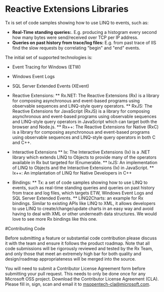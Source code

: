 # Reactive Extensions Libraries


Tx is set of code samples showing how to use LINQ to events, such as:

* **Real-Time standing queries:**. E.g. producing a histogram every second how many bytes were send/received over TCP per IP address. 
* **Queries on past history from trace/log files:** E.g. from past trace of IIS find the slow requests by correlating "begin" and "end" events.

The initial set of supported technologies is:

* Event Tracing for Windows (ETW)
* Windows Event Logs
* SQL Server Extended Events (XEvent)



* Reactive Extensions:**	Rx.NET: The Reactive Extensions (Rx) is a library for composing asynchronous and event-based programs using observable sequences and LINQ-style query operators.**	RxJS: The Reactive Extensions for JavaScript (RxJS) is a library for composing asynchronous and event-based programs using observable sequences and LINQ-style query operators in JavaScript which can target both the browser and Node.js.**	Rx++: The Reactive Extensions for Native (RxC) is a library for composing asynchronous and event-based programs using observable sequences and LINQ-style query operators in both C and C++.*	Interactive Extensions**	Ix: The Interactive Extensions (Ix) is a .NET library which extends LINQ to Objects to provide many of the operators available in Rx but targeted for IEnumerable<T>.**	IxJS: An implementation of LINQ to Objects and the Interactive Extensions (Ix) in JavaScript.**	Ix++: An implantation of LINQ for Native Developers in C++*	Bindings:**	Tx: a set of code samples showing how to use LINQ to events, such as real-time standing queries and queries on past history from trace and log files, which targets ETW, Windows Event Logs and SQL Server Extended Events.**	LINQ2Charts: an example for Rx bindings.  Similar to existing APIs like LINQ to XML, it allows developers to use LINQ to create/change/update charts in an easy way and avoid having to deal with XML or other underneath data structures. We would love to see more Rx bindings like this one.
#Contributing CodeBefore submitting a feature or substantial code contribution please  discuss it with the team and ensure it follows the product roadmap. Note that all code submissions will be rigorously reviewed and tested by the Rx Team, and only those that meet an extremely high bar for both quality and design/roadmap appropriateness will be merged into the source. You will need to submit a  Contributor License Agreement form before submitting your pull request. This needs to only be done once for any Microsoft OSS project. Download the Contributor License Agreement (CLA). Please fill in, sign, scan and email it to msopentech-cla@microsoft.com. 






